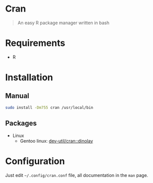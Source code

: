 # Cran

> An easy R package manager written in bash

# Requirements

- R

# Installation

## Manual

```bash
sudo install -Dm755 cran /usr/local/bin
```

## Packages

- Linux
  - Gentoo linux: [dev-util/cran::dinolay](https://ari-web.xyz/gentooatom/dev-util/cran)

# Configuration

Just edit `~/.config/cran.conf` file, all documentation
in the `man` page.

